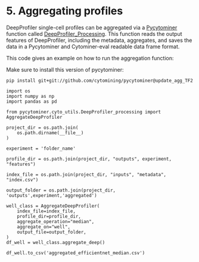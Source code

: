 # 5. Aggregating profiles

DeepProfiler single-cell profiles can be aggregated via a [Pycytominer](https://github.com/cytomining/pycytominer) function called [DeepProfiler_Processing](https://github.com/cytomining/pycytominer/blob/master/pycytominer/cyto_utils/DeepProfiler_processing.py). This function reads the output features of DeepProfiler, including the metadata, aggregates, and saves the data in a Pycytominer and Cytominer-eval readable data frame format.

This code gives an example on how to run the aggregation function:

Make sure to install this version of pycytominer:


```
pip install git+git://github.com/cytomining/pycytominer@update_agg_TF2

import os
import numpy as np
import pandas as pd

from pycytominer.cyto_utils.DeepProfiler_processing import AggregateDeepProfiler

project_dir = os.path.join(
    os.path.dirname(__file__)
)

experiment = 'folder_name'

profile_dir = os.path.join(project_dir, "outputs", experiment, "features")

index_file = os.path.join(project_dir, "inputs", "metadata", "index.csv")

output_folder = os.path.join(project_dir, 'outputs',experiment,'aggregated')

well_class = AggregateDeepProfiler(
    index_file=index_file,
    profile_dir=profile_dir,
    aggregate_operation="median",
    aggregate_on="well",
    output_file=output_folder,
)
df_well = well_class.aggregate_deep()

df_well.to_csv('aggregated_efficientnet_median.csv')
```



